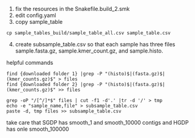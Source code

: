1. fix the resources in the Snakefile.build_2.smk
2. edit config.yaml
3. copy sample_table 
```
cp sample_tables_build/sample_table_all.csv sample_table.csv
```

4. create subsample_table.csv so that each sample has three files sample.fasta.gz, sample.kmer_count.gz, and sample.histo.

helpful commands
```
find {downloaded folder 1} |grep -P "(histo)$|(fasta.gz)$|(kmer_counts.gz)$" > files
find {downloaded folder 2} |grep -P "(histo)$|(fasta.gz)$|(kmer_counts.gz)$" >> files

grep -oP "/[^/]*$" files | cut -f1 -d'.' |tr -d '/' > tmp
echo -e "sample_name,file" > subsample_table.csv
paste -d, tmp files >> subsample_table.csv
```
take care that SGDP has smooth_1 and smooth_10000 contigs
and HGDP has onle smooth_100000